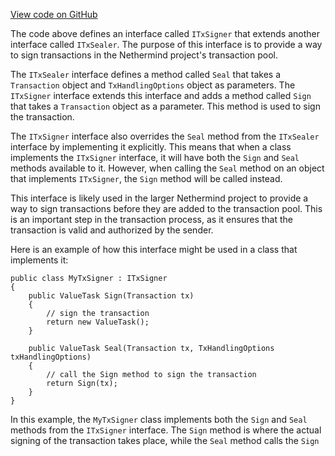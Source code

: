 [View code on GitHub](https://github.com/nethermindeth/nethermind/Nethermind.TxPool/ITxSigner.cs)

The code above defines an interface called `ITxSigner` that extends another interface called `ITxSealer`. The purpose of this interface is to provide a way to sign transactions in the Nethermind project's transaction pool. 

The `ITxSealer` interface defines a method called `Seal` that takes a `Transaction` object and `TxHandlingOptions` object as parameters. The `ITxSigner` interface extends this interface and adds a method called `Sign` that takes a `Transaction` object as a parameter. This method is used to sign the transaction. 

The `ITxSigner` interface also overrides the `Seal` method from the `ITxSealer` interface by implementing it explicitly. This means that when a class implements the `ITxSigner` interface, it will have both the `Sign` and `Seal` methods available to it. However, when calling the `Seal` method on an object that implements `ITxSigner`, the `Sign` method will be called instead. 

This interface is likely used in the larger Nethermind project to provide a way to sign transactions before they are added to the transaction pool. This is an important step in the transaction process, as it ensures that the transaction is valid and authorized by the sender. 

Here is an example of how this interface might be used in a class that implements it:

```
public class MyTxSigner : ITxSigner
{
    public ValueTask Sign(Transaction tx)
    {
        // sign the transaction
        return new ValueTask();
    }

    public ValueTask Seal(Transaction tx, TxHandlingOptions txHandlingOptions)
    {
        // call the Sign method to sign the transaction
        return Sign(tx);
    }
}
```

In this example, the `MyTxSigner` class implements both the `Sign` and `Seal` methods from the `ITxSigner` interface. The `Sign` method is where the actual signing of the transaction takes place, while the `Seal` method calls the `Sign` method to sign the transaction before sealing it.
## Questions: 
 1. What is the purpose of this code file?
   - This code file defines an interface called `ITxSigner` that extends another interface called `ITxSealer` and provides a method to sign a transaction.

2. What is the relationship between `ITxSigner` and `ITxSealer`?
   - `ITxSigner` extends `ITxSealer`, which means that it inherits all the members of `ITxSealer` and adds its own members to the interface.

3. What is the significance of the `ValueTask` return type in this code?
   - `ValueTask` is a type that represents an asynchronous operation that returns a value. In this code, the `Sign` method and the `Seal` method both return a `ValueTask`, indicating that they are asynchronous operations.